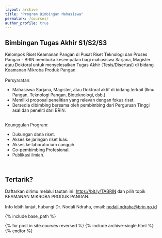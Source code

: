 ```yaml
---
layout: archive
title: "Program Bimbingan Mahasiswa"
permalink: /courses/
author_profile: true
---
```


Bimbingan Tugas Akhir S1/S2/S3
---------

Kelompok Riset Keamanan Pangan di Pusat Riset Teknologi dan Proses Pangan - BRIN membuka kesempatan bagi mahasiswa Sarjana, Magister atau Doktoral untuk menyelesaikan Tugas Akhir (Tesis/Disertasi) di bidang Keamanan Mikroba Produk Pangan. 
<br><br>
Persyaratan:
* Mahasiswa Sarjana, Magister, atau Doktoral aktif di bidang terkait (Ilmu Pangan, Teknologi Pangan, Bioteknologi, dsb.).<br>
* Memiliki proposal penelitian yang relevan dengan fokus riset. <br>
* Bersedia dibimbing bersama oleh pembimbing dari Perguruan Tinggi asal dan peneliti dari BRIN.<br><br>
 
Keunggulan Program:
* Dukungan dana riset.
* Akses ke jaringan riset luas.
* Akses ke laboratorium canggih.
* Co-pembimbing Profesional.
* Publikasi ilmiah.

<br>

Tertarik?
---------
Daftarkan dirimu melalui tautan ini: https://bit.ly/TABRIN dan pilih topik KEAMANAN MIKROBA PRODUK PANGAN.<br><br>
Info lebih lanjut, hubungi Dr. Nodali Ndraha, email: nodali.ndraha@brin.go.id<br>

{% include base_path %}

{% for post in site.courses reversed %}
  {% include archive-single.html %}
{% endfor %}
